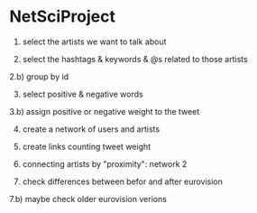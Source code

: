 # NetSciProject

1) select the artists we want to talk about

2) select the hashtags & keywords & @s related to those artists

2.b) group by id

3) select positive & negative words

3.b) assign positive or negative weight to the tweet

4) create a network of users and artists

5) create links counting tweet weight

6) connecting artists by "proximity": network 2

7) check differences between befor and after eurovision

7.b) maybe check older eurovision verions

